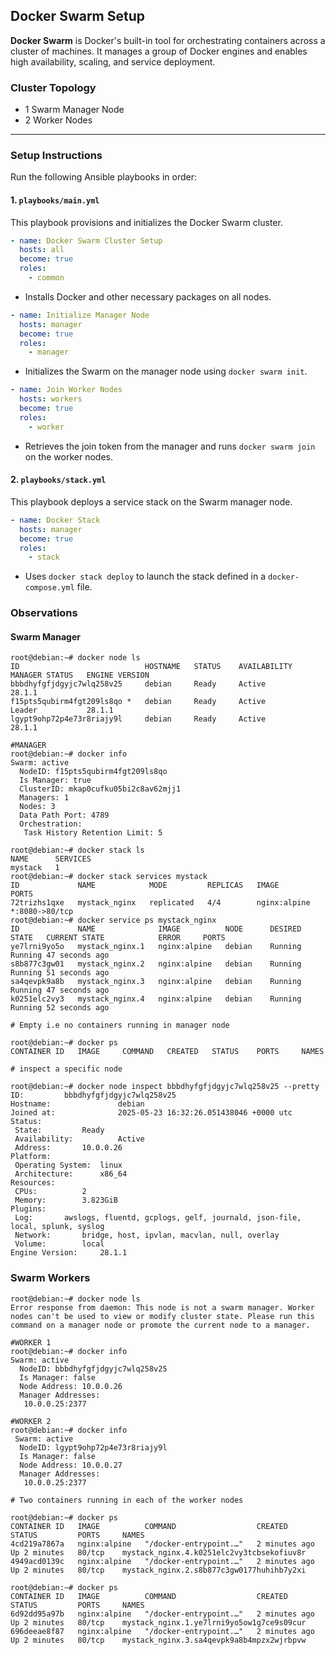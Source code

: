 ## Docker Swarm Setup

**Docker Swarm** is Docker's built-in tool for orchestrating containers across a cluster of machines. It manages a group of Docker engines and enables high availability, scaling, and service deployment.

### Cluster Topology

* 1 Swarm Manager Node
* 2 Worker Nodes

---

### Setup Instructions

Run the following Ansible playbooks in order:

#### 1. `playbooks/main.yml`

This playbook provisions and initializes the Docker Swarm cluster.

```yaml
- name: Docker Swarm Cluster Setup
  hosts: all
  become: true
  roles:
    - common
```

* Installs Docker and other necessary packages on all nodes.

```yaml
- name: Initialize Manager Node
  hosts: manager
  become: true
  roles:
    - manager
```

* Initializes the Swarm on the manager node using `docker swarm init`.

```yaml
- name: Join Worker Nodes
  hosts: workers
  become: true
  roles:
    - worker
```

* Retrieves the join token from the manager and runs `docker swarm join` on the worker nodes.

#### 2. `playbooks/stack.yml`

This playbook deploys a service stack on the Swarm manager node.

```yaml
- name: Docker Stack
  hosts: manager
  become: true
  roles:
    - stack
```

* Uses `docker stack deploy` to launch the stack defined in a `docker-compose.yml` file.

### Observations

#### Swarm Manager

```
root@debian:~# docker node ls
ID                            HOSTNAME   STATUS    AVAILABILITY   MANAGER STATUS   ENGINE VERSION
bbbdhyfgfjdgyjc7wlq258v25     debian     Ready     Active                          28.1.1
f15pts5qubirm4fgt209ls8qo *   debian     Ready     Active         Leader           28.1.1
lgypt9ohp72p4e73r8riajy9l     debian     Ready     Active                          28.1.1
```

```
#MANAGER
root@debian:~# docker info
Swarm: active
  NodeID: f15pts5qubirm4fgt209ls8qo
  Is Manager: true
  ClusterID: mkap0cufku05bi2c8av62mjj1
  Managers: 1
  Nodes: 3
  Data Path Port: 4789
  Orchestration:
   Task History Retention Limit: 5
```

```
root@debian:~# docker stack ls
NAME      SERVICES
mystack   1
root@debian:~# docker stack services mystack
ID             NAME            MODE         REPLICAS   IMAGE          PORTS
72trizhs1qxe   mystack_nginx   replicated   4/4        nginx:alpine   *:8080->80/tcp
root@debian:~# docker service ps mystack_nginx
ID             NAME              IMAGE          NODE      DESIRED STATE   CURRENT STATE            ERROR     PORTS
ye7lrni9yo5o   mystack_nginx.1   nginx:alpine   debian    Running         Running 47 seconds ago
s8b877c3gw01   mystack_nginx.2   nginx:alpine   debian    Running         Running 51 seconds ago
sa4qevpk9a8b   mystack_nginx.3   nginx:alpine   debian    Running         Running 47 seconds ago
k0251elc2vy3   mystack_nginx.4   nginx:alpine   debian    Running         Running 52 seconds ago
```

```
# Empty i.e no containers running in manager node

root@debian:~# docker ps
CONTAINER ID   IMAGE     COMMAND   CREATED   STATUS    PORTS     NAMES
```

```
# inspect a specific node

root@debian:~# docker node inspect bbbdhyfgfjdgyjc7wlq258v25 --pretty
ID:			bbbdhyfgfjdgyjc7wlq258v25
Hostname:              	debian
Joined at:             	2025-05-23 16:32:26.051438046 +0000 utc
Status:
 State:			Ready
 Availability:         	Active
 Address:		10.0.0.26
Platform:
 Operating System:	linux
 Architecture:		x86_64
Resources:
 CPUs:			2
 Memory:		3.823GiB
Plugins:
 Log:		awslogs, fluentd, gcplogs, gelf, journald, json-file, local, splunk, syslog
 Network:		bridge, host, ipvlan, macvlan, null, overlay
 Volume:		local
Engine Version:		28.1.1
```

### Swarm Workers

```
root@debian:~# docker node ls
Error response from daemon: This node is not a swarm manager. Worker nodes can't be used to view or modify cluster state. Please run this command on a manager node or promote the current node to a manager.
```

```
#WORKER 1
root@debian:~# docker info
Swarm: active
  NodeID: bbbdhyfgfjdgyjc7wlq258v25
  Is Manager: false
  Node Address: 10.0.0.26
  Manager Addresses:
   10.0.0.25:2377
```

```
#WORKER 2
root@debian:~# docker info
 Swarm: active
  NodeID: lgypt9ohp72p4e73r8riajy9l
  Is Manager: false
  Node Address: 10.0.0.27
  Manager Addresses:
   10.0.0.25:2377
```

```
# Two containers running in each of the worker nodes

root@debian:~# docker ps
CONTAINER ID   IMAGE          COMMAND                  CREATED         STATUS         PORTS     NAMES
4cd219a7867a   nginx:alpine   "/docker-entrypoint.…"   2 minutes ago   Up 2 minutes   80/tcp    mystack_nginx.4.k0251elc2vy3tcbsekofiuv8r
4949acd0139c   nginx:alpine   "/docker-entrypoint.…"   2 minutes ago   Up 2 minutes   80/tcp    mystack_nginx.2.s8b877c3gw0177huhihb7y2xi
```

```
root@debian:~# docker ps
CONTAINER ID   IMAGE          COMMAND                  CREATED         STATUS         PORTS     NAMES
6d92dd95a97b   nginx:alpine   "/docker-entrypoint.…"   2 minutes ago   Up 2 minutes   80/tcp    mystack_nginx.1.ye7lrni9yo5ow1g7ce9s09cur
696deeae8f87   nginx:alpine   "/docker-entrypoint.…"   2 minutes ago   Up 2 minutes   80/tcp    mystack_nginx.3.sa4qevpk9a8b4mpzx2wjrbpvw
```
